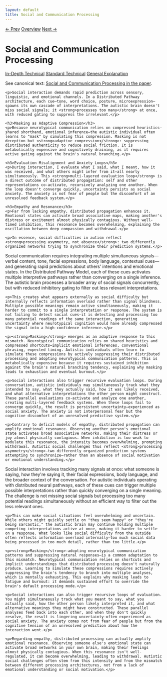 ```yaml
---
layout: default
title: Social and Communication Processing
---
```


<link rel="stylesheet" href="{{ site.baseurl }}/assets/css/tabs.css">
<script src="{{ site.baseurl }}/assets/js/tabstate.js"></script>

<div class="navline">
  <a data-nav href="{{ site.baseurl }}/sections/memory-task-encoding">← Prev</a>
  <a data-nav href="{{ site.baseurl }}/">Overview</a>
  <a data-nav href="{{ site.baseurl }}/sections/stimming-reactive-loops">Next →</a>
</div>

# Social and Communication Processing

<div class="tabset">
  <div class="tab-choices">
    <a href="#" data-tab="tab-tech">In-Depth Technical</a>
    <a href="#" data-tab="tab-std">Standard Technical</a>
    <a href="#" data-tab="tab-gen">General Explanation</a>
  </div>

  <div id="tab-tech" class="tab-panel">
    <p class="note">
      See canonical text: <a href="../higher-resolution-hypothesis#social-and-communication-processing">Social and Communication Processing in the paper</a>.
    </p>

    <p>Social interaction demands rapid prediction across sensory, linguistic, and emotional channels. In a Distributed Pathway architecture, each cue—tone, word choice, posture, microexpression—spawns its own cascade of interpretations. The autistic brain doesn't miss social signals; it <strong>processes too many</strong> at once, with reduced gating to suppress the irrelevant.</p>

    <h3>Masking as Adaptive Compression</h3>
    <p>Because neurotypical communication relies on compressed heuristics—shared shorthand, emotional inference—the autistic individual often learns to "mask" by simulating this compression. Masking is not deception but <strong>adaptive compression</strong>: suppressing distributed authenticity to reduce social friction. It is metabolically expensive and cognitively draining, as it requires active gating against the brain's natural branching.</p>

    <h3>Evaluation Misalignment and Anxiety Loops</h3>
    <p>During interaction, I evaluate what I said, what I meant, how it was received, and what others might infer from it—all nearly simultaneously. This <strong>multi-layered evaluation loop</strong> is a direct outcome of distributed propagation: self and other representations co-activate, recursively analyzing one another. When the loop doesn't converge quickly, uncertainty persists as social anxiety. The anxiety is not fear of people but the discomfort of an unresolved feedback system.</p>

    <h3>Empathy and Resonance</h3>
    <p>Far from lacking empathy, distributed propagation enhances it. Emotional states can activate broad associative maps, making another's distress or excitement almost physically contagious. Without well-timed inhibition, this resonance becomes overwhelming, explaining the oscillation between deep compassion and withdrawal.</p>

    <p>In essence, social difficulties in autism reflect <strong>processing asymmetry, not absence</strong>: two differently organized networks trying to synchronize their prediction systems.</p>
  </div>

  <div id="tab-std" class="tab-panel">
    <p>Social communication requires integrating multiple simultaneous signals—verbal content, tone, facial expressions, body language, contextual cues—and generating rapid predictions about others' intentions and emotional states. In the Distributed Pathway Model, each of these cues activates multiple interpretive pathways rather than converging on a single inference. The autistic brain processes a broader array of social signals concurrently, but with reduced inhibitory gating to filter out less relevant interpretations.</p>

    <p>This creates what appears externally as social difficulty but internally reflects information overload rather than signal blindness. Multiple possible meanings remain active simultaneously, making it harder to commit to a single interpretation or response. The system is not failing to detect social cues—it is detecting and processing too many potential readings of the same interaction, generating uncertainty where neurotypical cognition would have already compressed the signal into a high-confidence inference.</p>

    <p><strong>Masking</strong> emerges as an adaptive response to this mismatch. Neurotypical communication relies on shared heuristics and compressed shortcuts—implicit emotional inferences, conventional phrasing, expected timing. Autistic individuals often learn to simulate these compressions by actively suppressing their distributed processing and adopting neurotypical communication patterns. This is metabolically expensive because it requires sustained inhibition against the brain's natural branching tendency, explaining why masking leads to exhaustion and eventual burnout.</p>

    <p>Social interactions also trigger recursive evaluation loops. During conversation, autistic individuals may simultaneously track what they intended to say, what they actually said, how it was likely received, and what alternative interpretations the other person might construct. These parallel evaluations co-activate and analyze one another, creating multi-layered feedback systems. When these loops fail to converge quickly, the result is persistent uncertainty—experienced as social anxiety. The anxiety is not interpersonal fear but the cognitive discomfort of an unresolved predictive system.</p>

    <p>Contrary to deficit models of empathy, distributed propagation can amplify emotional resonance. Observing another person's emotional state activates broad associative networks, making their distress or joy almost physically contagious. When inhibition is too weak to modulate this resonance, the intensity becomes overwhelming, prompting withdrawal. Autistic social challenges thus reflect <strong>processing asymmetry</strong>—two differently organized prediction systems attempting to synchronize—rather than an absence of social motivation or emotional understanding.</p>
  </div>

  <div id="tab-gen" class="tab-panel">
    <p>Social interaction involves tracking many signals at once: what someone is saying, how they're saying it, their facial expressions, body language, and the broader context of the conversation. For autistic individuals operating with distributed neural pathways, each of these cues can trigger multiple possible interpretations rather than quickly converging on a single meaning. The challenge is not missing social signals but processing too many potential readings simultaneously without an efficient way to filter out the less relevant ones.</p>

    <p>This can make social situations feel overwhelming and uncertain. While others might quickly settle on "they seem happy" or "they're being sarcastic," the autistic brain may continue holding multiple competing interpretations active at once, making it harder to settle on a response. What looks like social difficulty from the outside often reflects information overload internally—too much social data being processed in too much detail, rather than too little.</p>

    <p><strong>Masking</strong>—adopting neurotypical communication patterns and suppressing natural responses—is a common adaptation to this mismatch. Neurotypical communication relies on shortcuts and implicit understandings that distributed processing doesn't naturally produce. Learning to simulate these compressions requires actively suppressing the brain's tendency to branch into multiple analyses, which is mentally exhausting. This explains why masking leads to fatigue and burnout: it demands sustained effort to override the brain's default processing mode.</p>

    <p>Social interactions can also trigger recursive loops of evaluation. You might simultaneously track what you meant to say, what you actually said, how the other person likely interpreted it, and what alternative meanings they might have constructed. These parallel analyses feed back into each other, and when they don't quickly resolve, the result is lingering uncertainty—often experienced as social anxiety. The anxiety comes not from fear of people but from the cognitive tension of an unresolved prediction about how the interaction went.</p>

    <p>Regarding empathy, distributed processing can actually amplify emotional resonance. Observing someone else's emotional state can activate broad networks in your own brain, making their feelings almost physically contagious. When this resonance isn't well-regulated, it can become overwhelming, leading to withdrawal. Autistic social challenges often stem from this intensity and from the mismatch between different processing architectures, not from a lack of emotional understanding or social motivation.</p>
  </div>
</div>
